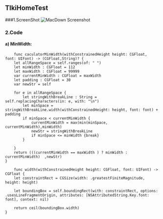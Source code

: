 ## TIkiHomeTest
###1.ScreenShot
![MacDown Screenshot](https://i.imgur.com/ED3c3uF.png)

### 2.Code 
#### a) MinWidth:
        func caculatorMinWidth(withConstrainedHeight height: CGFloat, font: UIFont) -> (CGFloat,String)? {
        let allRangeSpace = self.ranges(of: " ")
        let minWidth : CGFloat = 112
        let maxWidth : CGFloat = 99999
        var currentMinWidth : CGFloat = maxWidth
        let padding : CGFloat = 30
        var newStr = self

        for e in allRangeSpace {
            let stringWithBreakLine : String = self.replacingCharacters(in: e, with: "\n")
            let minSpace = stringWithBreakLine.width(withConstrainedHeight: height, font: font) + padding
            if minSpace < currentMinWidth {
                currentMinWidth = max(min(minSpace, currentMinWidth),minWidth)
                newStr = stringWithBreakLine
                if minSpace <= minWidth {break}
            }

        }
        return (((currentMinWidth == maxWidth ) ? minWidth : currentMinWidth)  ,newStr)
    }
    
        func width(withConstrainedHeight height: CGFloat, font: UIFont) -> CGFloat {
        let constraintRect = CGSize(width: .greatestFiniteMagnitude, height: height)
        
        let boundingBox = self.boundingRect(with: constraintRect, options: .usesLineFragmentOrigin, attributes: [NSAttributedString.Key.font: font], context: nil)
        
        return ceil(boundingBox.width)
    }


